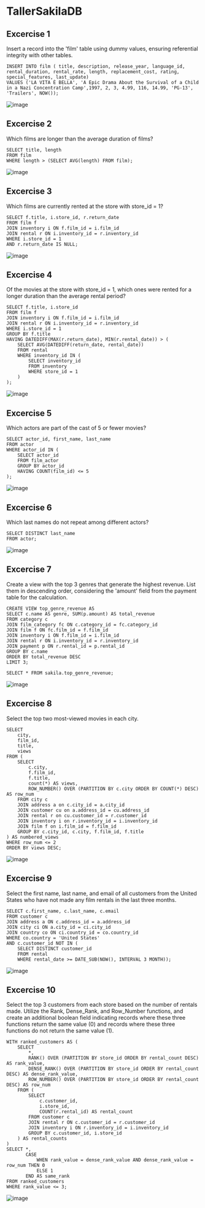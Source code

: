 # TallerSakilaDB

## Excercise 1

Insert a record into the 'film' table using dummy values, ensuring referential integrity with other tables.

```  
INSERT INTO film ( title, description, release_year, language_id, rental_duration, rental_rate, length, replacement_cost, rating, special_features, last_update)
VALUES ('LA VITA È BELLA', 'A Epic Drama About the Survival of a Child in a Nazi Concentration Camp',1997, 2, 3, 4.99, 116, 14.99, 'PG-13', 'Trailers', NOW());
```
![image](https://github.com/elDiego04/TallerSakilaDB/assets/117874546/4fbcbe2e-5af9-4a88-ae46-8a5de176ab79)


## Excercise 2

Which films are longer than the average duration of films?
```
SELECT title, length
FROM film
WHERE length > (SELECT AVG(length) FROM film);
```
![image](https://github.com/elDiego04/TallerSakilaDB/assets/117874546/54e021c0-83ca-410b-89ca-6ad97ec62066)


## Excercise 3

Which films are currently rented at the store with store_id = 1?
```
SELECT f.title, i.store_id, r.return_date
FROM film f
JOIN inventory i ON f.film_id = i.film_id
JOIN rental r ON i.inventory_id = r.inventory_id
WHERE i.store_id = 1
AND r.return_date IS NULL; 
```
![image](https://github.com/elDiego04/TallerSakilaDB/assets/117874546/fe3c9076-806e-4a93-b18a-06e2fe9699a4)


## Excercise 4

Of the movies at the store with store_id = 1, which ones were rented for a longer duration than the average rental period?
```
SELECT f.title, i.store_id
FROM film f
JOIN inventory i ON f.film_id = i.film_id
JOIN rental r ON i.inventory_id = r.inventory_id
WHERE i.store_id = 1
GROUP BY f.title
HAVING DATEDIFF(MAX(r.return_date), MIN(r.rental_date)) > (
    SELECT AVG(DATEDIFF(return_date, rental_date))
    FROM rental
    WHERE inventory_id IN (
        SELECT inventory_id
        FROM inventory
        WHERE store_id = 1
    )
);
```
![image](https://github.com/elDiego04/TallerSakilaDB/assets/117874546/2644cfb8-3e5c-45a8-b7f4-05b337dbb95c)

 
## Excercise 5

Which actors are part of the cast of 5 or fewer movies?
```
SELECT actor_id, first_name, last_name
FROM actor
WHERE actor_id IN (
    SELECT actor_id
    FROM film_actor
    GROUP BY actor_id
    HAVING COUNT(film_id) <= 5
);
```
![image](https://github.com/elDiego04/TallerSakilaDB/assets/117874546/4b42b2bd-a699-4497-ab5c-ddcd86062fb6)

## Excercise 6

Which last names do not repeat among different actors?
```
SELECT DISTINCT last_name
FROM actor;
```
![image](https://github.com/elDiego04/TallerSakilaDB/assets/117874546/027ed665-731f-4900-a206-8992f202cbf9)


## Excercise 7

Create a view with the top 3 genres that generate the highest revenue. List them in descending order, considering the 'amount' field from the payment table for the calculation.
```
CREATE VIEW top_genre_revenue AS
SELECT c.name AS genre, SUM(p.amount) AS total_revenue
FROM category c
JOIN film_category fc ON c.category_id = fc.category_id
JOIN film f ON fc.film_id = f.film_id
JOIN inventory i ON f.film_id = i.film_id
JOIN rental r ON i.inventory_id = r.inventory_id
JOIN payment p ON r.rental_id = p.rental_id
GROUP BY c.name
ORDER BY total_revenue DESC
LIMIT 3;

SELECT * FROM sakila.top_genre_revenue;
```
![image](https://github.com/elDiego04/TallerSakilaDB/assets/117874546/679e479a-2460-444f-b74b-d1d2ce1b178b)


## Excercise 8

Select the top two most-viewed movies in each city.
```
SELECT
    city,
    film_id,
    title,
    views
FROM (
    SELECT 
        c.city,
        f.film_id,
        f.title,
        count(*) AS views,
        ROW_NUMBER() OVER (PARTITION BY c.city ORDER BY COUNT(*) DESC) AS row_num
    FROM city c
    JOIN address a on c.city_id = a.city_id
    JOIN customer cu on a.address_id = cu.address_id
    JOIN rental r on cu.customer_id = r.customer_id
    JOIN inventory i on r.inventory_id = i.inventory_id
    JOIN film f on i.film_id = f.film_id
    GROUP BY c.city_id, c.city, f.film_id, f.title
) AS numbered_views
WHERE row_num <= 2
ORDER BY views DESC;
```
![image](https://github.com/elDiego04/TallerSakilaDB/assets/117874546/077444f5-1879-4528-9fda-48d44384ce98)


## Excercise 9

Select the first name, last name, and email of all customers from the United States who have not made any film rentals in the last three months.
```
SELECT c.first_name, c.last_name, c.email
FROM customer c
JOIN address a ON c.address_id = a.address_id
JOIN city ci ON a.city_id = ci.city_id
JOIN country co ON ci.country_id = co.country_id
WHERE co.country = 'United States'
AND c.customer_id NOT IN (
    SELECT DISTINCT customer_id
    FROM rental
    WHERE rental_date >= DATE_SUB(NOW(), INTERVAL 3 MONTH));
```
![image](https://github.com/elDiego04/TallerSakilaDB/assets/117874546/4810f34b-816b-4c15-a640-767117b1a8b2)


## Excercise 10

Select the top 3 customers from each store based on the number of rentals made. Utilize the Rank, Dense_Rank, and Row_Number functions, and create an additional boolean field indicating records where these three functions return the same value (0) and records where these three functions do not return the same value (1).
```
WITH ranked_customers AS (
    SELECT
        *,
        RANK() OVER (PARTITION BY store_id ORDER BY rental_count DESC) AS rank_value,
        DENSE_RANK() OVER (PARTITION BY store_id ORDER BY rental_count DESC) AS dense_rank_value,
        ROW_NUMBER() OVER (PARTITION BY store_id ORDER BY rental_count DESC) AS row_num
    FROM (
        SELECT
            c.customer_id,
            i.store_id,
            COUNT(r.rental_id) AS rental_count
        FROM customer c
        JOIN rental r ON c.customer_id = r.customer_id
        JOIN inventory i ON r.inventory_id = i.inventory_id
        GROUP BY c.customer_id, i.store_id
    ) AS rental_counts
)
SELECT *,
       CASE
           WHEN rank_value = dense_rank_value AND dense_rank_value = row_num THEN 0
           ELSE 1
       END AS same_rank
FROM ranked_customers
WHERE rank_value <= 3;
```
![image](https://github.com/elDiego04/TallerSakilaDB/assets/117874546/6ccfe458-9fa6-44be-8e19-8f279e701a71)













